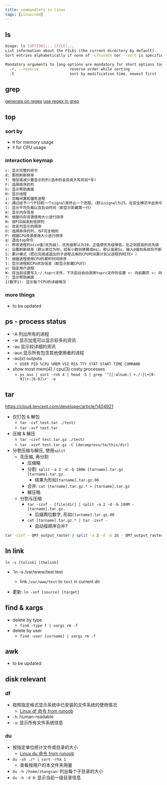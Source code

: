 ```yaml
---
title: commandlets in linux
tags: [Linux/cmd]
---
```



## ls

```bash
Usage: ls [OPTION]... [FILE]...
List information about the FILEs (the current directory by default).
Sort entries alphabetically if none of -cftuvSUX nor --sort is specified.

Mandatory arguments to long options are mandatory for short options too.
  -r, --reverse              reverse order while sorting
  -t                         sort by modification time, newest first
```


## grep

[generals on regex](https://www.runoob.com/linux/linux-comm-grep.html)
[use regex in grep](https://phoenixnap.com/kb/grep-regex)


## top

### sort by
- `M` for memory usage
- `P` for CPU usage

### interaction keymap
```txt
c: 显示完整的命令
d: 更改刷新频率
f: 增加或减少要显示的列(选中的会变成大写并加*号)
F: 选择排序的列
h: 显示帮助画面
H: 显示线程
i: 忽略闲置和僵死进程
k: 通过给予一个PID和一个signal来终止一个进程。（默认signal为15。在安全模式中此命令被屏蔽）
l: 显示平均负载以及启动时间（即显示影藏第一行）
m: 显示内存信息
M: 根据内存资源使用大小进行排序
N: 按PID由高到低排列
o: 改变列显示的顺序
O: 选择排序的列，与F完全相同
P: 根据CPU资源使用大小进行排序
q: 退出top命令
r: 修改进程的nice值(优先级)。优先级默认为10，正值使优先级降低，反之则提高的优先级 
s: 设置刷新频率（默认单位为秒，如有小数则换算成ms）。默认值是5s，输入0值则系统将不断刷新
S: 累计模式（把已完成或退出的子进程占用的CPU时间累计到父进程的MITE+ ）
T: 根据进程使用CPU的累积时间排序
t: 显示进程和CPU状态信息（即显示影藏CPU行）
u: 指定用户进程
W: 将当前设置写入~/.toprc文件，下次启动自动调用toprc文件的设置 <: 向前翻页 >: 向后翻页
?: 显示帮助画面
1(数字1): 显示每个CPU的详细情况
```

### more things
- to be updated






## ps - process status

-  -A 列出所有的进程
-  -w 显示加宽可以显示较多的资讯
-  -au 显示较详细的资讯
-  -aux 显示所有包含其他使用者的进程
- -au(x) outputs
	- `USER PID %CPU %MEM VSZ RSS TTY STAT START TIME COMMAND`
- show most mem(4) / cpu(3) costy processes
	- `ps aux | sort -rnk 4 | head -5 | grep '^[[:alnum:] +./:]\+[0-9]\+:[0-9]\+' -o`



## tar

https://cloud.tencent.com/developer/article/1404921

- 仅打包 & 解包
	- `tar -cvf test.tar ./test/`
	- `tar -xvf test.tar`
- 压缩 & 解压
	- `tar -czvf test.tar.gz ./test/`
	- `tar -xzvf test.tar.gz -C [decompress/to/this/dir]`
- 分卷压缩与解压, 使用`split`
	- 先压缩, 再分割
		- 压缩略
		- 分割: `split -a 2 -d -b 100m [tarname].tar.gz [tarname].tar.gz.`
			- 结果为形如`[tarname].tar.gz.00`
		- 合并: `cat [tarname].tar.gz.* > [tarname].tar.gz`
		- 解压略
	- 分割与压缩
		- `tar -czvf - [file|dir] | split -a 2 -d -b 100M - [tarname].tar.gz.`
			- 后缀两位数字, 形如`[tarname].tar.gz.00`
		- `cat [tarname].tar.gz.* | tar -zxvf -`
			- 自动按顺序合并?

```bash
tar -czvf - QM7_output_raster | split -a 2 -d -b 2G - QM7_output_raster_split_tar/QM7_output_raster.tar.gz.
```



## ln link

`ln -s [tolink] [thelink]`

- `ln –s /var/www/test test
	- link `/var/www/test` to `test` in current dir

- 更新: `ln -snf [source] [target]`



## find & xargs

- delete by type
	- `find -type f | xargs rm -f`
- delete by user
	- `find -user [usrname] | xargs rm -f`



## awk
- to be updated



## disk relevant

### df
- 按照指定格式显示系统中已安装的文件系统的使用情况
	- [Linux df 命令 from runoob](https://www.runoob.com/linux/linux-comm-df.html)
- `-h`: human-readable
- `-a`: 显示所有文件系统信息


### du
- 按指定单位统计文件或目录的大小
	- [Linux du 命令 from runoob](https://www.runoob.com/linux/linux-comm-du.html)
- `du -sh ./* | sort -rhk 1`
	- 查看按用户的本文件夹用量
- `du -h /home/zhangsan`: 列出每个子目录的大小
- `du -h -d 0`: 显示当前一级目录信息


